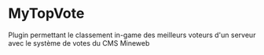 # MyTopVote
Plugin permettant le classement in-game des meilleurs voteurs d'un serveur avec le système de votes du CMS Mineweb
